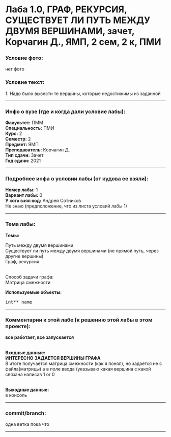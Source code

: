 # Лаба 1.0, ГРАФ, РЕКУРСИЯ, СУЩЕСТВУЕТ ЛИ ПУТЬ МЕЖДУ ДВУМЯ ВЕРШИНАМИ, зачет, Корчагин Д., ЯМП, 2 сем, 2 к, ПМИ

<h3>Условие фото:</h3>

нет фото

<h3>Условие текст:</h3>
<p>
1. Надо было вывести те вершины, которые недостижимы из заданной
</p>

<hr />
<h3>Инфо о вузе (где и когда дали условие лабы):</h3>
<b>Факультет:</b> ПММ
<br/>
<b>Специальность:</b> ПМИ
<br/>
<b>Курс:</b> 2
<br/>
<b>Семестр:</b> 2
<br/>
<b>Предмет:</b> ЯМП
<br/>
<b>Преподаватель:</b> Корчагин Д.
<br/>
<b>Тип сдачи:</b> Зачет
<br/>
<b>Год сдачи:</b> 2021

<hr />
<h3>Подробнее инфа о условии лабы (от кудова ее взяли):</h3>
<b>Номер лабы:</b> 1
<br/>
<b>Вариант лабы:</b> 0
<br/>
<b>У кого взял код:</b> Андрей Сотников
<br/>
Не знаю (предположение, что из листа условий лабы 1)

<hr />

<h3>Тема лабы:</h3>
<b>Темы:</b> 
<p>
  Путь между двумя вершинами <br/>
  Существует ли путь между двумя вершинами (не прямой путь, через другие вершины) <br/>
  Граф, рекурсия <br/> <br/>
  
  Способ задачи графа: <br/>
  Матрица смежности
</p>
<b>Используемые объекты:</b> <br/>
<pre>
int** name
</pre>

<hr />

<h3>Комментарии к этой лабе (к решению этой лабы в этом проекте):</h3>
<p>
 <b>все работает, все запускается</b> <br/><br/>
  
  
  <b>Входные данные:</b> <br/>
  <b>ИНТЕРЕСНО ЗАДАЕТСЯ ВЕРШИНЫ ГРАФА</b> <br/>
  В итоге получается матрица смежности (как я понял), но задается не с файла(матрицы) а в поле ввода (указываю какая вершина с какой связана написав 1 or 0<br/><br/> 
 
  <b>Выходные данные:</b> <br/>
  в консоль
</p>

<hr />

<h3>commit/branch:</h3>
  <p>
    одна ветка пока что
</p>

<hr />

